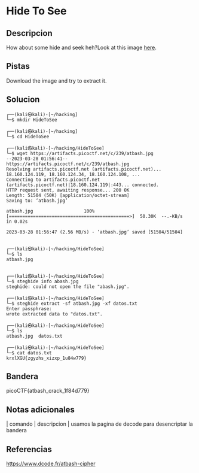 
# Hide To See

## Descripcion

How about some hide and seek heh?Look at this image [here](https://artifacts.picoctf.net/c/239/atbash.jpg).

## Pistas

Download the image and try to extract it.

## Solucion

```bash()
┌──(kali㉿kali)-[~/hacking]
└─$ mkdir HideToSee
                                                                                                                   
┌──(kali㉿kali)-[~/hacking]
└─$ cd HideToSee 
                                                                                                                   
┌──(kali㉿kali)-[~/hacking/HideToSee]
└─$ wget https://artifacts.picoctf.net/c/239/atbash.jpg
--2023-03-28 01:56:41--  https://artifacts.picoctf.net/c/239/atbash.jpg
Resolving artifacts.picoctf.net (artifacts.picoctf.net)... 18.160.124.119, 18.160.124.34, 18.160.124.108, ...
Connecting to artifacts.picoctf.net (artifacts.picoctf.net)|18.160.124.119|:443... connected.
HTTP request sent, awaiting response... 200 OK
Length: 51504 (50K) [application/octet-stream]
Saving to: ‘atbash.jpg’

atbash.jpg                   100%[=============================================>]  50.30K  --.-KB/s    in 0.02s   

2023-03-28 01:56:47 (2.56 MB/s) - ‘atbash.jpg’ saved [51504/51504]

                                                                                                                   
┌──(kali㉿kali)-[~/hacking/HideToSee]
└─$ ls
atbash.jpg
                                                                                                                   

┌──(kali㉿kali)-[~/hacking/HideToSee]
└─$ steghide info abash.jpg
steghide: could not open the file "abash.jpg".
                                                                                                                   
┌──(kali㉿kali)-[~/hacking/HideToSee]
└─$ steghide extract -sf atbash.jpg -xf datos.txt
Enter passphrase: 
wrote extracted data to "datos.txt".
                                                                                                                   
┌──(kali㉿kali)-[~/hacking/HideToSee]
└─$ ls
atbash.jpg  datos.txt
                                                                                                                   
┌──(kali㉿kali)-[~/hacking/HideToSee]
└─$ cat datos.txt 
krxlXGU{zgyzhs_xizxp_1u84w779}

```

## Bandera

picoCTF{atbash_crack_1f84d779}

## Notas adicionales

| comando | descripcion |
usamos la pagina de decode para desencriptar la bandera 

## Referencias
https://www.dcode.fr/atbash-cipher
